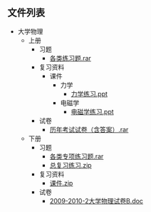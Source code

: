 
## 文件列表

- 大学物理
    - 上册
        - 习题
            - [各类练习题.rar](https://gitee.com/OpenWyu/wyu-courses-lib/raw/master/大学物理/上册/习题/各类练习题.rar)
        - 复习资料
            - 课件
                - 力学
                    - [力学练习.ppt](https://gitee.com/OpenWyu/wyu-courses-lib/raw/master/大学物理/上册/复习资料/课件/力学/力学练习.ppt)
                - 电磁学
                    - [电磁学练习.ppt](https://gitee.com/OpenWyu/wyu-courses-lib/raw/master/大学物理/上册/复习资料/课件/电磁学/电磁学练习.ppt)
        - 试卷
            - [历年考试试卷（含答案）.rar](https://gitee.com/OpenWyu/wyu-courses-lib/raw/master/大学物理/上册/试卷/历年考试试卷（含答案）.rar)
    - 下册
        - 习题
            - [各类专项练习题.rar](https://gitee.com/OpenWyu/wyu-courses-lib/raw/master/大学物理/下册/习题/各类专项练习题.rar)
            - [总复习练习.zip](https://gitee.com/OpenWyu/wyu-courses-lib/raw/master/大学物理/下册/习题/总复习练习.zip)
        - 复习资料
            - [课件.zip](https://gitee.com/OpenWyu/wyu-courses-lib/raw/master/大学物理/下册/复习资料/课件.zip)
        - 试卷
            - [2009-2010-2大学物理试卷B.doc](https://gitee.com/OpenWyu/wyu-courses-lib/raw/master/大学物理/下册/试卷/2009-2010-2大学物理试卷B.doc)
